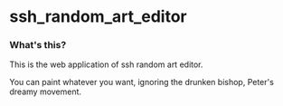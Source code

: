 # ssh_random_art_editor

### What's this?
This is the web application of ssh random art editor.

You can paint whatever you want, ignoring the drunken bishop, Peter's dreamy movement.
